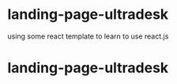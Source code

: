 # landing-page-ultradesk

using some react template to learn to use react.js
# landing-page-ultradesk
